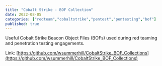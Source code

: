 ```yaml
---
title: "Cobalt Strike - BOF Collection"
date: 2022-08-05
categories: ["redteam","cobaltstrike","pentest","pentesting","bof"]
published: true
---
```


Useful Cobalt Strike Beacon Object Files (BOFs) used during red teaming and penetration testing engagements.

Link: [https://github.com/wsummerhill/CobaltStrike_BOF_Collections](https://github.com/wsummerhill/CobaltStrike_BOF_Collections)
